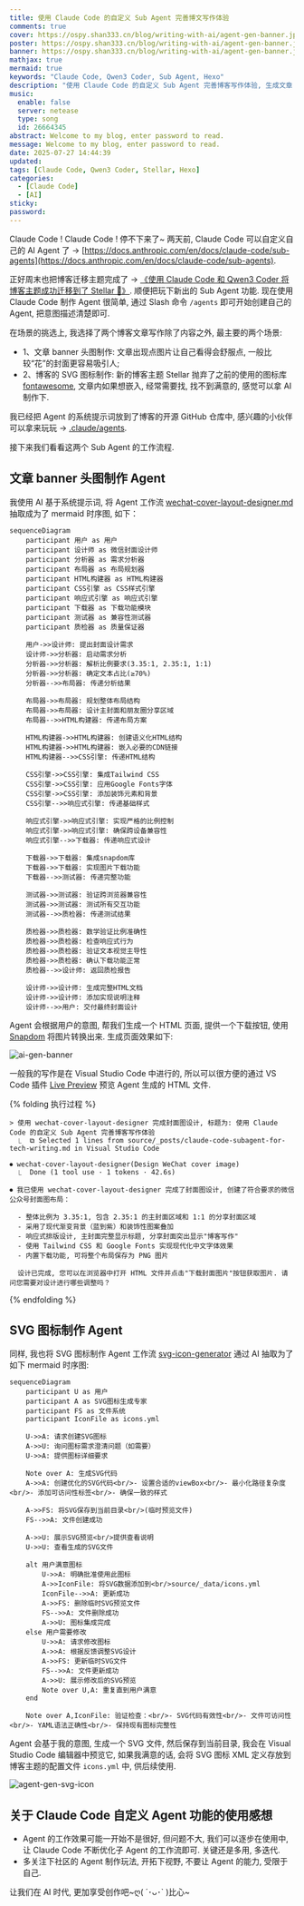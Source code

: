 ```yaml
---
title: 使用 Claude Code 的自定义 Sub Agent 完善博文写作体验
comments: true
cover: https://ospy.shan333.cn/blog/writing-with-ai/agent-gen-banner.jpg
poster: https://ospy.shan333.cn/blog/writing-with-ai/agent-gen-banner.jpg
banner: https://ospy.shan333.cn/blog/writing-with-ai/agent-gen-banner.jpg
mathjax: true
mermaid: true
keywords: "Claude Code, Qwen3 Coder, Sub Agent, Hexo"
description: "使用 Claude Code 的自定义 Sub Agent 完善博客写作体验, 生成文章 banner"
music:
  enable: false
  server: netease
  type: song
  id: 26664345
abstract: Welcome to my blog, enter password to read.
message: Welcome to my blog, enter password to read.
date: 2025-07-27 14:44:39
updated:
tags: [Claude Code, Qwen3 Coder, Stellar, Hexo]
categories: 
  - [Claude Code]
  - [AI]
sticky:
password:
---
```


Claude Code ! Claude Code ! 停不下来了~ 两天前, Claude Code 可以自定义自己的 AI Agent 了 -> [https://docs.anthropic.com/en/docs/claude-code/sub-agents](https://docs.anthropic.com/en/docs/claude-code/sub-agents).

正好周末也把博客迁移主题完成了 -> [《使用 Claude Code 和 Qwen3 Coder 将博客主题成功迁移到了 Stellar 🎉》](https://shan333.cn/2025/07/27/migrate-theme-to-stellar-with-claude-code/). 顺便把玩下新出的 Sub Agent 功能. 现在使用 Claude Code 制作 Agent 很简单, 通过 Slash 命令 `/agents` 即可开始创建自己的 Agent, 把意图描述清楚即可.

在场景的挑选上, 我选择了两个博客文章写作除了内容之外, 最主要的两个场景:

- 1、文章 banner 头图制作: 文章出现点图片让自己看得会舒服点, 一般比较“花”的封面更容易吸引人;
- 2、博客的 SVG 图标制作: 新的博客主题 Stellar 抛弃了之前的使用的图标库 [fontawesome](https://fontawesome.com/), 文章内如果想嵌入, 经常需要找, 找不到满意的, 感觉可以拿 AI 制作下.

我已经把 Agent 的系统提示词放到了博客的开源 GitHub 仓库中, 感兴趣的小伙伴可以拿来玩玩 -> [.claude/agents](https://github.com/yeshan333/actions-for-hexo-blog/blob/main/.claude/agents/).

接下来我们看看这两个 Sub Agent 的工作流程.

## 文章 banner 头图制作 Agent

我使用 AI 基于系统提示词, 将 Agent 工作流 [wechat-cover-layout-designer.md](https://github.com/yeshan333/actions-for-hexo-blog/blob/main/.claude/agents/wechat-cover-layout-designer.md) 抽取成为了 mermaid 时序图, 如下：

```mermaid
sequenceDiagram
    participant 用户 as 用户
    participant 设计师 as 微信封面设计师
    participant 分析器 as 需求分析器
    participant 布局器 as 布局规划器
    participant HTML构建器 as HTML构建器
    participant CSS引擎 as CSS样式引擎
    participant 响应式引擎 as 响应式引擎
    participant 下载器 as 下载功能模块
    participant 测试器 as 兼容性测试器
    participant 质检器 as 质量保证器

    用户->>设计师: 提出封面设计需求
    设计师->>分析器: 启动需求分析
    分析器->>分析器: 解析比例要求(3.35:1, 2.35:1, 1:1)
    分析器->>分析器: 确定文本占比(≥70%)
    分析器-->>布局器: 传递分析结果
    
    布局器->>布局器: 规划整体布局结构
    布局器->>布局器: 设计主封面和朋友圈分享区域
    布局器-->>HTML构建器: 传递布局方案
    
    HTML构建器->>HTML构建器: 创建语义化HTML结构
    HTML构建器->>HTML构建器: 嵌入必要的CDN链接
    HTML构建器-->>CSS引擎: 传递HTML结构
    
    CSS引擎->>CSS引擎: 集成Tailwind CSS
    CSS引擎->>CSS引擎: 应用Google Fonts字体
    CSS引擎->>CSS引擎: 添加装饰元素和背景
    CSS引擎-->>响应式引擎: 传递基础样式
    
    响应式引擎->>响应式引擎: 实现严格的比例控制
    响应式引擎->>响应式引擎: 确保跨设备兼容性
    响应式引擎-->>下载器: 传递响应式设计
    
    下载器->>下载器: 集成snapdom库
    下载器->>下载器: 实现图片下载功能
    下载器-->>测试器: 传递完整功能
    
    测试器->>测试器: 验证跨浏览器兼容性
    测试器->>测试器: 测试所有交互功能
    测试器-->>质检器: 传递测试结果
    
    质检器->>质检器: 数学验证比例准确性
    质检器->>质检器: 检查响应式行为
    质检器->>质检器: 验证文本视觉主导性
    质检器->>质检器: 确认下载功能正常
    质检器-->>设计师: 返回质检报告
    
    设计师->>设计师: 生成完整HTML文档
    设计师->>设计师: 添加实现说明注释
    设计师-->>用户: 交付最终封面设计
```

Agent 会根据用户的意图, 帮我们生成一个 HTML 页面, 提供一个下载按钮, 使用 [Snapdom](https://github.com/zumerlab/snapdom) 将图片转换出来. 生成页面效果如下:

![ai-gen-banner](https://ospy.shan333.cn/blog/writing-with-ai/agent-gen-banner.jpg)

一般我的写作是在 Visual Studio Code 中进行的, 所以可以很方便的通过 VS Code 插件 [Live Preview](https://github.com/microsoft/vscode-livepreview) 预览 Agent 生成的 HTML 文件.

{% folding 执行过程 %}

```shell
> 使用 wechat-cover-layout-designer 完成封面图设计, 标题为: 使用 Claude Code 的自定义 Sub Agent 完善博客写作体验
  ⎿  ⧉ Selected 1 lines from source/_posts/claude-code-subagent-for-tech-writing.md in Visual Studio Code

⏺ wechat-cover-layout-designer(Design WeChat cover image)
  ⎿  Done (1 tool use · 1 tokens · 42.6s)                                                                                                               

⏺ 我已使用 wechat-cover-layout-designer 完成了封面图设计, 创建了符合要求的微信公众号封面图布局：

  - 整体比例为 3.35:1, 包含 2.35:1 的主封面区域和 1:1 的分享封面区域
  - 采用了现代渐变背景（蓝到紫）和装饰性图案叠加
  - 响应式排版设计, 主封面完整显示标题, 分享封面突出显示"博客写作"
  - 使用 Tailwind CSS 和 Google Fonts 实现现代化中文字体效果
  - 内置下载功能, 可将整个布局保存为 PNG 图片

  设计已完成, 您可以在浏览器中打开 HTML 文件并点击"下载封面图片"按钮获取图片. 请问您需要对设计进行哪些调整吗？
```

{% endfolding %}

## SVG 图标制作 Agent

同样, 我也将 SVG 图标制作 Agent 工作流 [svg-icon-generator](https://github.com/yeshan333/actions-for-hexo-blog/blob/main/.claude/agents/svg-icon-generator.md) 通过 AI 抽取为了如下 mermaid 时序图:

```mermaid
sequenceDiagram
    participant U as 用户
    participant A as SVG图标生成专家
    participant FS as 文件系统
    participant IconFile as icons.yml
    
    U->>A: 请求创建SVG图标
    A->>U: 询问图标需求澄清问题（如需要）
    U->>A: 提供图标详细要求
    
    Note over A: 生成SVG代码
    A->>A: 创建优化的SVG代码<br/>- 设置合适的viewBox<br/>- 最小化路径复杂度<br/>- 添加可访问性标签<br/>- 确保一致的样式
    
    A->>FS: 将SVG保存到当前目录<br/>(临时预览文件)
    FS-->>A: 文件创建成功
    
    A->>U: 展示SVG预览<br/>提供查看说明
    U->>U: 查看生成的SVG文件
    
    alt 用户满意图标
        U->>A: 明确批准使用此图标
        A->>IconFile: 将SVG数据添加到<br/>source/_data/icons.yml
        IconFile-->>A: 更新成功
        A->>FS: 删除临时SVG预览文件
        FS-->>A: 文件删除成功
        A->>U: 图标集成完成
    else 用户需要修改
        U->>A: 请求修改图标
        A->>A: 根据反馈调整SVG设计
        A->>FS: 更新临时SVG文件
        FS-->>A: 文件更新成功
        A->>U: 展示修改后的SVG预览
        Note over U,A: 重复直到用户满意
    end
    
    Note over A,IconFile: 验证检查：<br/>- SVG代码有效性<br/>- 文件可访问性<br/>- YAML语法正确性<br/>- 保持现有图标完整性
```

Agent 会基于我的意图, 生成一个 SVG 文件, 然后保存到当前目录, 我会在 Visual Studio Code 编辑器中预览它, 如果我满意的话, 会将 SVG 图标 XML 定义存放到博客主题的配置文件 `icons.yml` 中, 供后续使用.

![agent-gen-svg-icon](https://ospy.shan333.cn/blog/writing-with-ai/agent-gen-svg.jpg)

## 关于 Claude Code 自定义 Agent 功能的使用感想

- Agent 的工作效果可能一开始不是很好, 但问题不大, 我们可以逐步在使用中, 让 Claude Code 不断优化子 Agent 的工作流即可. 关键还是多用, 多迭代.
- 多关注下社区的 Agent 制作玩法, 开拓下视野, 不要让 Agent 的能力, 受限于自己.

让我们在 AI 时代, 更加享受创作吧~ღ( ´･ᴗ･` )比心~
